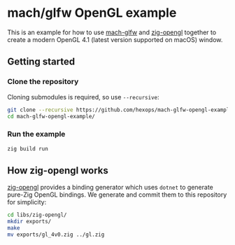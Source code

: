 # mach/glfw OpenGL example

This is an example for how to use [mach-glfw](https://github.com/hexops/mach-glfw) and [zig-opengl](https://github.com/MasterQ32/zig-opengl) together to create a modern OpenGL 4.1 (latest version supported on macOS) window.

## Getting started

### Clone the repository

Cloning submodules is required, so use `--recursive`:

```sh
git clone --recursive https://github.com/hexops/mach-glfw-opengl-example
cd mach-glfw-opengl-example/
```

### Run the example

```sh
zig build run
```

## How zig-opengl works

[zig-opengl](https://github.com/MasterQ32/zig-opengl) provides a binding generator which uses `dotnet` to generate pure-Zig OpenGL bindings. We generate and commit them to this repository for simplicity:

```sh
cd libs/zig-opengl/
mkdir exports/
make
mv exports/gl_4v0.zig ../gl.zig
```

